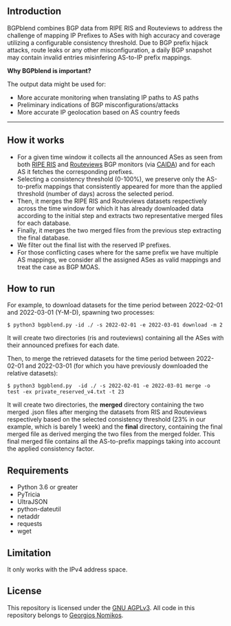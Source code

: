 ## Introduction

BGPblend combines BGP data from RIPE RIS and Routeviews to address the challenge of mapping IP Prefixes to ASes with high accuracy and coverage utilizing a configurable consistency threshold.
Due to BGP prefix hijack attacks, route leaks or any other misconfiguration, a daily BGP snapshot may contain invalid entries misinfering AS-to-IP prefix mappings.

**Why BGPblend is important?**

The output data might be used for:
- More accurate monitoring when translating IP paths to AS paths
- Preliminary indications of BGP misconfigurations/attacks
- More accurate IP geolocation based on AS country feeds

------------

## How it works
- For a given time window it collects all the announced ASes as seen from both [RIPE RIS](https://stat.ripe.net/docs/data_api "RIPES RIS") and [Routeviews](https://www.routeviews.org/routeviews/ "Routeviews") BGP monitors (via [CAIDA](https://www.caida.org/catalog/datasets/routeviews-prefix2as/ "CAIDA")) and for each AS it fetches the corresponding prefixes.
- Selecting a consistency threshold (0-100%), we preserve only the AS-to-prefix mappings that consistently appeared for more than the applied threshold (number of days) across the selected period.
- Then, it merges the RIPE RIS and Routeviews datasets respectively across the time window for which it has already downloaded data according to the initial step and extracts two representative merged files for each database.
- Finally, it merges the two merged files from the previous step extracting the final database. 
- We filter out the final list with the reserved IP prefixes.
- For those conflicting cases where for the same prefix we have multiple AS mappings, we consider all the assigned ASes as valid mappings and treat the case as BGP MOAS.

## How to run
For example, to download datasets for the time period between 2022-02-01 and 2022-03-01 (Y-M-D), spawning two processes:

`$ python3 bgpblend.py -id ./ -s 2022-02-01 -e 2022-03-01 download -m 2`

It will create two directories (ris and routeviews) containing all the ASes with their announced prefixes for each date.

Then, to merge the retrieved datasets for the time period between 2022-02-01 and 2022-03-01 (for which you have previously downloaded the relative datasets):

`$ python3 bgpblend.py  -id ./ -s 2022-02-01 -e 2022-03-01 merge -o test -ex private_reserved_v4.txt -t 23`

It will create two directories, the **merged** directory containing the two merged .json files after merging the datasets from RIS and Routeviews respectively based on the selected consistency threshold (23% in our example, which is barely 1 week)
and the **final** directory, containing the final merged file as derived merging the two files from the merged folder. This final merged file contains all the AS-to-prefix mappings taking into account the applied consistency factor.

## Requirements
- Python 3.6 or greater
- PyTricia
- UltraJSON
- python-dateutil
- netaddr
- requests
- wget

## Limitation
It only works with the IPv4 address space.

## License

This repository is licensed under the [GNU AGPLv3](LICENSE). All code in this repository belongs to [Georgios Nomikos](https://www.linkedin.com/in/georgenomikos).
